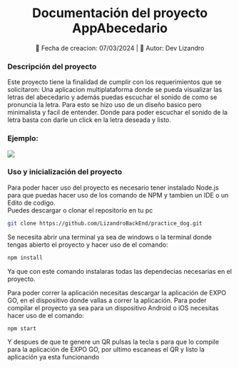 <div align="center"> 
 <h1>Documentación del proyecto AppAbecedario</h1> 
 <p> 📅 Fecha de creacion: 07/03/2024 |  🪪 Autor: Dev Lizandro  </p>     
</div> 

### Descripción del proyecto
Este proyecto tiene la finalidad de cumplir con los requerimientos que se solicitaron:
Una aplicacion multiplataforma donde se pueda visualizar las letras del abecedario y además puedas escuchar el sonido de como se pronuncia la letra.
Para esto se hizo uso de un diseño basico pero minimalista y  facil de entender. Donde para poder escuchar el sonido de la letra basta con darle un click en la letra deseada y listo.

### Ejemplo: 
<img src="https://upload.vectorlogo.zone/logos/reactjs/images/fd34e6d8-64cc-4cd8-a72a-268860f6fdb9.svg">


### Uso y inicialización del proyecto
Para poder hacer uso del proyecto es necesario tener instalado Node.js para que puedas hacer uso de los comando de NPM y tambien un IDE o un Edito de codigo.  
Puedes descargar o clonar el repositorio en tu pc
```bash
git clone https://github.com/LizandroBackEnd/practice_dog.git
``` 
Se necesita abrir una terminal ya sea de windows o la terminal donde tengas abierto el proyecto y hacer uso de el comando:
```bash
npm install
```
Ya que con este comando instalaras todas las dependecias necesarias en el proyecto.

Para poder correr la aplicación necesitas descargar la aplicación de EXPO GO, en el dispositivo donde vallas a correr la aplicación.
Para poder compilar el proyecto ya sea para un dispositivo Android o iOS necesitas hacer uso de el comando:
```bash
npm start
```
Y despues de que te genere un QR pulsas la tecla s para que lo compile para la aplicación de EXPO GO, por ultimo escaneas el QR y listo la aplicación ya esta funcionando